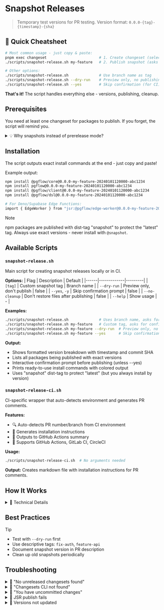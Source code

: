 # Snapshot Releases

> Temporary test versions for PR testing. Version format: `0.0.0-{tag}-{timestamp}-{sha}`

## 🎯 Quick Cheatsheet

```bash
# Most common usage - just copy & paste:
pnpm exec changeset                        # 1. Create changeset (select packages)
./scripts/snapshot-release.sh my-feature   # 2. Publish snapshot (asks for confirmation)

# Other options:
./scripts/snapshot-release.sh              # Use branch name as tag
./scripts/snapshot-release.sh --dry-run    # Preview only, no publishing
./scripts/snapshot-release.sh --yes        # Skip confirmation (for CI)
```

**That's it!** The script handles everything else - versions, publishing, cleanup.

## Prerequisites

You need at least one changeset for packages to publish. If you forget, the script will remind you.

<details>
<summary>💡 Why snapshots instead of prerelease mode?</summary>

| Snapshots             | Prerelease Mode               |
| --------------------- | ----------------------------- |
| ✅ No state files     | ❌ Manages pre.json           |
| ✅ No commits         | ❌ Requires commits           |
| ✅ Branch stays clean | ❌ Branch has version changes |
| ✅ One command        | ❌ Enter/exit commands        |
| ✅ Can't hit "latest" | ⚠️ Risk of "latest" publish   |

</details>

## Installation

The script outputs exact install commands at the end - just copy and paste!

Example output:

```bash
npm install @pgflow/core@0.0.0-my-feature-20240101120000-abc1234
npm install pgflow@0.0.0-my-feature-20240101120000-abc1234
npm install @pgflow/client@0.0.0-my-feature-20240101120000-abc1234
npm install @pgflow/dsl@0.0.0-my-feature-20240101120000-abc1234

# For Deno/Supabase Edge Functions:
import { EdgeWorker } from "jsr:@pgflow/edge-worker@0.0.0-my-feature-20240101120000-abc1234"
```

> [!NOTE]
> npm packages are published with dist-tag "snapshot" to protect the "latest" tag.
> Always use exact versions - never install with `@snapshot`.

## Available Scripts

### `snapshot-release.sh`

Main script for creating snapshot releases locally or in CI.

**Options:**
| Flag | Description | Default |
|------|-------------|---------|
| `[tag]` | Custom snapshot tag | Branch name |
| `--dry-run` | Preview only, don't publish | false |
| `--yes`, `-y` | Skip confirmation prompt | false |
| `--no-cleanup` | Don't restore files after publishing | false |
| `--help` | Show usage | - |

**Examples:**

```bash
./scripts/snapshot-release.sh              # Uses branch name, asks for confirmation
./scripts/snapshot-release.sh my-feature   # Custom tag, asks for confirmation
./scripts/snapshot-release.sh my-feature --dry-run  # Preview only, no publishing
./scripts/snapshot-release.sh my-feature --yes      # Skip confirmation
```

**Output:**

- Shows formatted version breakdown with timestamp and commit SHA
- Lists all packages being published with exact versions
- Interactive confirmation prompt before publishing (unless --yes)
- Prints ready-to-use install commands with colored output
- Uses "snapshot" dist-tag to protect "latest" (but you always install by version)

### `snapshot-release-ci.sh`

CI-specific wrapper that auto-detects environment and generates PR comments.

**Features:**

- 🔍 Auto-detects PR number/branch from CI environment
- 📝 Generates installation instructions
- 💬 Outputs to GitHub Actions summary
- 🤖 Supports GitHub Actions, GitLab CI, CircleCI

**Usage:**

```bash
./scripts/snapshot-release-ci.sh  # No arguments needed
```

**Output:** Creates markdown file with installation instructions for PR comments.

## How It Works

<details>
<summary>🔧 Technical Details</summary>

1. **Creates versions**: `changeset version --snapshot` → `0.0.0-{tag}-{timestamp}-{sha}`
2. **Syncs JSR**: Runs `update-jsr-json-version.sh`
3. **Publishes**: npm with "snapshot" tag (protects "latest"), then JSR
4. **Cleans up**: Automatically reverts all version changes via trap (even on errors!)
   - Uses `git restore --source=HEAD` for reliable cleanup (falls back to `git checkout` for older git)
   - Branch always stays clean
   - Works in CI and locally
   </details>

## Best Practices

> [!TIP]
>
> - Test with `--dry-run` first
> - Use descriptive tags: `fix-auth`, `feature-api`
> - Document snapshot version in PR description
> - Clean up old snapshots periodically

## Troubleshooting

<details>
<summary>🛑 "No unreleased changesets found"</summary>

Snapshot releases require changesets to work. Create one first:

```bash
pnpm exec changeset  # Select packages and describe changes
```

</details>

<details>
<summary>🛑 "Changesets CLI not found"</summary>

```bash
pnpm add -D @changesets/cli
```

</details>

<details>
<summary>🛑 "You have uncommitted changes"</summary>

Changesets will warn about uncommitted changes. You can:

- Answer "y" to continue anyway (recommended for local testing)
- Or commit your changes first: `git add . && git commit -m 'Your message'`
</details>

<details>
<summary>🛑 JSR publish fails</summary>

- Run `jsr login`
- Check edge-worker has jsr.json
- Script already uses `--allow-slow-types`
</details>

<details>
<summary>🛑 Versions not updated</summary>

- Make `update-jsr-json-version.sh` executable
- Install jq: `brew install jq` or `apt install jq`
</details>
